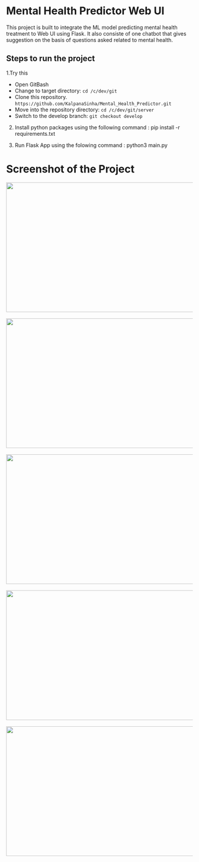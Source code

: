 # Mental Health Predictor Web UI
This project is built to integrate the ML model predicting mental health treatment to Web UI using Flask. It also consiste of one chatbot that gives suggestion on the basis of questions asked related to mental health.

## Steps to run the project

1.Try this
  - Open GitBash
  - Change to target directory: `cd /c/dev/git`
  - Clone this repository. `https://github.com/KalpanaSinha/Mental_Health_Predictor.git`
  - Move into the repository directory: `cd /c/dev/git/server`
  - Switch to the develop branch: `git checkout develop`

2. Install python packages using the following command : pip install -r requirements.txt

3. Run Flask App using the folowing command : python3 main.py


# Screenshot of the Project
<pre align="center"><img src = "readmePicture/homePageBeforeLogin.png" width = "600" height="350"> </pre>
<pre align="center"><img src = "readmePicture/homePageAfterLogin.png" width = "600" height="350"> </pre>
<pre align="center"><img src = "readmePicture/predictPage.png" width = "600" height="350"> </pre>
<pre align="center"><img src = "readmePicture/explorePage.png" width = "600" height="350"> </pre>
<pre align="center"><img src = "readmePicture/chatbotWithMentalQues.png" width = "600" height="350"> </pre>
